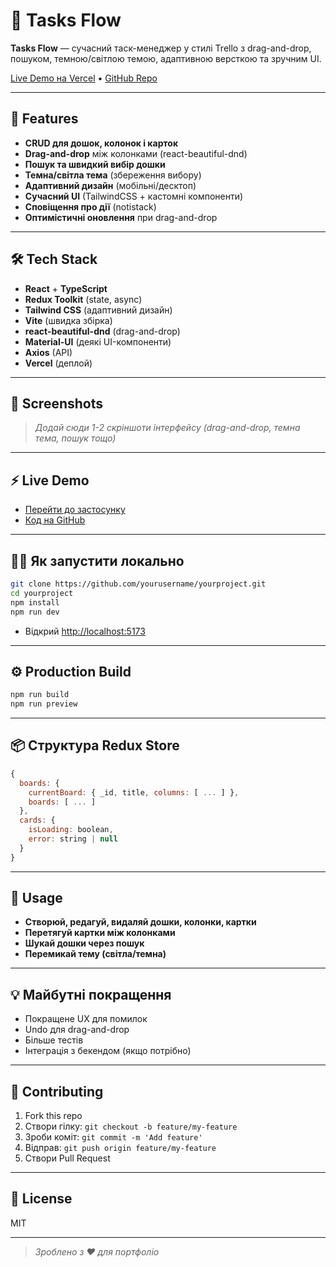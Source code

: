 # 📝 Tasks Flow

**Tasks Flow** — сучасний таск-менеджер у стилі Trello з drag-and-drop, пошуком, темною/світлою темою, адаптивною версткою та зручним UI.

[Live Demo на Vercel](https://your-app.vercel.app) • [GitHub Repo](https://github.com/yourusername/yourproject)

---

## 🚀 Features

- **CRUD для дошок, колонок і карток**
- **Drag-and-drop** між колонками (react-beautiful-dnd)
- **Пошук та швидкий вибір дошки**
- **Темна/світла тема** (збереження вибору)
- **Адаптивний дизайн** (мобільні/десктоп)
- **Сучасний UI** (TailwindCSS + кастомні компоненти)
- **Сповіщення про дії** (notistack)
- **Оптимістичні оновлення** при drag-and-drop

---

## 🛠️ Tech Stack

- **React** + **TypeScript**
- **Redux Toolkit** (state, async)
- **Tailwind CSS** (адаптивний дизайн)
- **Vite** (швидка збірка)
- **react-beautiful-dnd** (drag-and-drop)
- **Material-UI** (деякі UI-компоненти)
- **Axios** (API)
- **Vercel** (деплой)

---

## 📸 Screenshots

> _Додай сюди 1-2 скріншоти інтерфейсу (drag-and-drop, темна тема, пошук тощо)_

---

## ⚡ Live Demo

- [Перейти до застосунку](https://your-app.vercel.app)
- [Код на GitHub](https://github.com/yourusername/yourproject)

---

## 🧑‍💻 Як запустити локально

```bash
git clone https://github.com/yourusername/yourproject.git
cd yourproject
npm install
npm run dev
```
- Відкрий [http://localhost:5173](http://localhost:5173)

---

## ⚙️ Production Build

```bash
npm run build
npm run preview
```

---

## 📦 Структура Redux Store

```js
{
  boards: {
    currentBoard: { _id, title, columns: [ ... ] },
    boards: [ ... ]
  },
  cards: {
    isLoading: boolean,
    error: string | null
  }
}
```

---

## 📝 Usage

- **Створюй, редагуй, видаляй дошки, колонки, картки**
- **Перетягуй картки між колонками**
- **Шукай дошки через пошук**
- **Перемикай тему (світла/темна)**

---

## 💡 Майбутні покращення

- Покращене UX для помилок
- Undo для drag-and-drop
- Більше тестів
- Інтеграція з бекендом (якщо потрібно)

---

## 🤝 Contributing

1. Fork this repo
2. Створи гілку: `git checkout -b feature/my-feature`
3. Зроби коміт: `git commit -m 'Add feature'`
4. Відправ: `git push origin feature/my-feature`
5. Створи Pull Request

---

## 📄 License

MIT

---

> _Зроблено з ❤️ для портфоліо_


